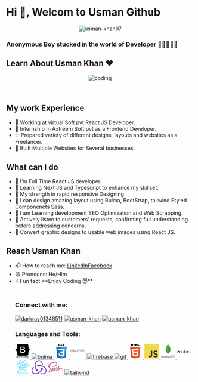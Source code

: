 <h1 align="left">Hi 👋, Welcom to Usman Github</h1>
<p align="center"> <img src="https://komarev.com/ghpvc/?username=usman-khan97&label=Profile%20views&color=0e75b6&style=flat" alt="usman-khan97" /> </p>

<h3 align="left">Anonymous Boy stucked in the world of <strong> Developer </strong>🙋🏻‍♂️🕺🏼</h3>
<h2>Learn About Usman Khan ❤</h2>
<p align="center">
<img  alt="coding" width="300px" height="170px" src="https://remakelearning.org/wp-content/uploads/2020/01/122.gif" >
</p>
</br>
<h2>My work Experience</h2>
<ul>
<li>🙋 Working at virtual Soft pvt React JS Developer.</li>
<li>🙋 Internship In Axtreem Soft pvt as a Frontend Developer.</li> 
<li>✨ Prepared variety of different designs, layouts and websites as a Freelancer.</li>
<li>🚀 Built Multiple Websites for Several businesses.</li>
</ul>
<h2>What can i do</h2>
<ul>
<li>🌱 I’m Full Time React JS developer.</li>
<li>🌱 Learning Next JS and Typescript to enhance my skillset.</li>
<li>💪 My strength in rapid responsive Designing.</li>
<li>🎨 I can design amazing layout using Bulma, BootStrap, tailwind Styled Componenets Sass.</li>
<li>👯 I am Learning development SEO Optimization and Web Scrapping.</li>
<li>📝 Actively listen to customers' requests, confirming full understanding before addressing concerns.</li>
<li>🔨 Convert graphic designs to usable web images using React JS.</li>
</ul>

<h2>Reach Usman Khan</h2>
<ul> 
<li>📫 How to reach me: <a href="https://www.linkedin.com/in/usman-khan-b86352234/">LinkedIn</a><a href="https://www.facebook.com/profile.php?id=100028747641234">Facebook</a></li>
<li>😄 Pronouns: He/Him</li>
<li>⚡ Fun fact **Enjoy Coding 😇**</li>
</br>

<h3 align="left">Connect with me:</h3>
<p align="left">
<a href="https://twitter.com/darkrav01346511" target="blank"><img align="center" src="https://raw.githubusercontent.com/rahuldkjain/github-profile-readme-generator/master/src/images/icons/Social/twitter.svg" alt="darkrav01346511" height="30" width="40" /></a>
<a href="https://linkedin.com/in/usman-khan" target="blank"><img align="center" src="https://raw.githubusercontent.com/rahuldkjain/github-profile-readme-generator/master/src/images/icons/Social/linked-in-alt.svg" alt="usman-khan" height="30" width="40" /></a>
<a href="https://stackoverflow.com/users/usman-khan" target="blank"><img align="center" src="https://raw.githubusercontent.com/rahuldkjain/github-profile-readme-generator/master/src/images/icons/Social/stack-overflow.svg" alt="usman-khan" height="30" width="40" /></a>
</p>

<h3 align="left">Languages and Tools:</h3>
<p align="left"> <a href="https://getbootstrap.com" target="_blank" rel="noreferrer"> <img src="https://raw.githubusercontent.com/devicons/devicon/master/icons/bootstrap/bootstrap-plain-wordmark.svg" alt="bootstrap" width="40" height="40"/> </a> <a href="https://bulma.io/" target="_blank" rel="noreferrer"> <img src="https://raw.githubusercontent.com/gilbarbara/logos/804dc257b59e144eaca5bc6ffd16949752c6f789/logos/bulma.svg" alt="bulma" width="40" height="40"/> </a> <a href="https://www.w3schools.com/css/" target="_blank" rel="noreferrer"> <img src="https://raw.githubusercontent.com/devicons/devicon/master/icons/css3/css3-original-wordmark.svg" alt="css3" width="40" height="40"/> </a> <a href="https://expressjs.com" target="_blank" rel="noreferrer"> <img src="https://raw.githubusercontent.com/devicons/devicon/master/icons/express/express-original-wordmark.svg" alt="express" width="40" height="40"/> </a> <a href="https://firebase.google.com/" target="_blank" rel="noreferrer"> <img src="https://www.vectorlogo.zone/logos/firebase/firebase-icon.svg" alt="firebase" width="40" height="40"/> </a> <a href="https://git-scm.com/" target="_blank" rel="noreferrer"> <img src="https://www.vectorlogo.zone/logos/git-scm/git-scm-icon.svg" alt="git" width="40" height="40"/> </a> <a href="https://www.w3.org/html/" target="_blank" rel="noreferrer"> <img src="https://raw.githubusercontent.com/devicons/devicon/master/icons/html5/html5-original-wordmark.svg" alt="html5" width="40" height="40"/> </a> <a href="https://developer.mozilla.org/en-US/docs/Web/JavaScript" target="_blank" rel="noreferrer"> <img src="https://raw.githubusercontent.com/devicons/devicon/master/icons/javascript/javascript-original.svg" alt="javascript" width="40" height="40"/> </a> <a href="https://www.mongodb.com/" target="_blank" rel="noreferrer"> <img src="https://raw.githubusercontent.com/devicons/devicon/master/icons/mongodb/mongodb-original-wordmark.svg" alt="mongodb" width="40" height="40"/> </a> <a href="https://nodejs.org" target="_blank" rel="noreferrer"> <img src="https://raw.githubusercontent.com/devicons/devicon/master/icons/nodejs/nodejs-original-wordmark.svg" alt="nodejs" width="40" height="40"/> </a> <a href="https://reactjs.org/" target="_blank" rel="noreferrer"> <img src="https://raw.githubusercontent.com/devicons/devicon/master/icons/react/react-original-wordmark.svg" alt="react" width="40" height="40"/> </a> <a href="https://redux.js.org" target="_blank" rel="noreferrer"> <img src="https://raw.githubusercontent.com/devicons/devicon/master/icons/redux/redux-original.svg" alt="redux" width="40" height="40"/> </a> <a href="https://sass-lang.com" target="_blank" rel="noreferrer"> <img src="https://raw.githubusercontent.com/devicons/devicon/master/icons/sass/sass-original.svg" alt="sass" width="40" height="40"/> </a> <a href="https://tailwindcss.com/" target="_blank" rel="noreferrer"> <img src="https://www.vectorlogo.zone/logos/tailwindcss/tailwindcss-icon.svg" alt="tailwind" width="40" height="40"/> </a> </p>
</br>
